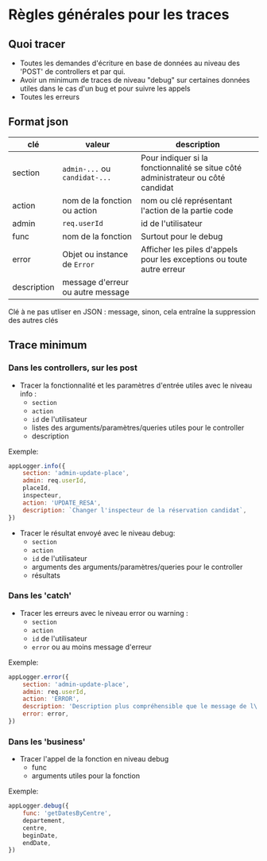 
# Règles générales pour les traces

## Quoi tracer

- Toutes les demandes d'écriture en base de données au niveau des 'POST' de controllers et par qui.
- Avoir un minimum de traces de niveau "debug" sur certaines données utiles dans le cas d'un bug et pour suivre les appels
- Toutes les erreurs

## Format json

| clé | valeur | description |
|-----|--------|-------------|
| section | `admin-...` ou `candidat-...` | Pour indiquer si la fonctionnalité se situe côté administrateur ou côté candidat |
| action | nom de la fonction ou action | nom ou clé représentant l'action de la partie code |
| admin | `req.userId` | id de l'utilisateur |
| func | nom de la fonction | Surtout pour le debug |
| error | Objet ou instance de `Error` | Afficher les piles d'appels pour les exceptions ou toute autre erreur |
| description | message d'erreur ou autre message | |

Clé à ne pas utliser en JSON : message, sinon, cela entraîne la suppression des autres clés

## Trace minimum

### Dans les controllers, sur les post

- Tracer la fonctionnalité et les paramètres d'entrée utiles avec le niveau info :
  - `section`
  - `action`
  - `id` de l'utilisateur
  - listes des arguments/paramètres/queries utiles pour le controller
  - description

Exemple:

```javascript
appLogger.info({
    section: 'admin-update-place',
    admin: req.userId,
    placeId,
    inspecteur,
    action: 'UPDATE_RESA',
    description: `Changer l'inspecteur de la réservation candidat`,
})
```

- Tracer le résultat envoyé avec le niveau debug:
  - `section`
  - `action`
  - `id` de l'utilisateur
  - arguments des arguments/paramètres/queries pour le controller
  - résultats

### Dans les 'catch'

- Tracer les erreurs avec le niveau error ou warning :
  - `section`
  - `action`
  - `id` de l'utilisateur
  - `error` ou au moins message d'erreur

Exemple:

```javascript
appLogger.error({
    section: 'admin-update-place',
    admin: req.userId,
    action: 'ERROR',
    description: 'Description plus compréhensible que le message de l\'erreur',
    error: error,
})
```

### Dans les 'business'

- Tracer l'appel de la fonction en niveau debug
  - func
  - arguments utiles pour la fonction

Exemple:

```javascript
appLogger.debug({
    func: 'getDatesByCentre',
    departement,
    centre,
    beginDate,
    endDate,
})
```
